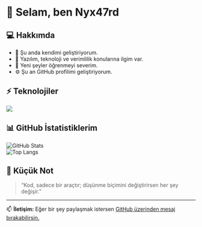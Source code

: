 # 👋 Selam, ben Nyx47rd

## 💻 Hakkımda
- 🔭 Şu anda kendimi geliştiriyorum.  
- 🌱 Yazılım, teknoloji ve verimlilik konularına ilgim var.  
- 🧠 Yeni şeyler öğrenmeyi severim.  
- ⚙️ Şu an GitHub profilimi geliştiriyorum.  

## ⚡ Teknolojiler
<img src="https://skillicons.dev/icons?i=python,html,css,js,github,vscode&theme=dark" />

## 📊 GitHub İstatistiklerim
![GitHub Stats](https://github-readme-stats.vercel.app/api?username=nyx47rd&show_icons=true&theme=tokyonight)  
![Top Langs](https://github-readme-stats.vercel.app/api/top-langs/?username=nyx47rd&layout=compact&theme=tokyonight)

## 🧩 Küçük Not
> “Kod, sadece bir araçtır; düşünme biçimini değiştirirsen her şey değişir.”

---
📫 **İletişim:** Eğer bir şey paylaşmak istersen [GitHub üzerinden mesaj bırakabilirsin.](https://github.com/nyx47rd)
